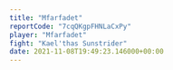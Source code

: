 ```yaml
---
title: "Mfarfadet"
reportCode: "7cqQKgpFHNLaCxPy"
player: "Mfarfadet"
fight: "Kael'thas Sunstrider"
date: 2021-11-08T19:49:23.146000+00:00
---
```

